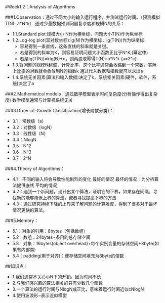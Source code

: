 #Week1.2：Analysis of Algorithms

###1.Observation：通过不同大小的输入运行程序，并测试运行时间。（预测模拟T(N)=a*N^k）
通过少量数据预测问题复杂度和规模N的关系：
- 1.1.Standard plot:规模大小 N作为横坐标，问题大小T(N)作为纵坐标
- 1.2.Log-log plot(双对数坐标):lg(N)作为横坐标，lg(T(N))作为纵坐标
	- 容易得到一条直线，这条直线的斜率就是关键。
	- 若是得到的斜率为K，则容易证明问题大小函数正比于N^K;(幂定律)
	- 若是lg(T(N))=klg(N)+c，则两边取幂得T(N)=a*N^k (a=2^c)
- 1.3.将问题的规模N翻倍，计算比率，这个比率通常会收缩到一个常数，实际上比率的对数就会收敛到N的指数k
	通过代入数据和指数就可以求出a
- 1.4.系统无关因素(算法和输入数据)决定了k，系统相关因素(硬件，软件，系统)决定了a

###2.Mathematical models：通过数学模型表示时间复杂度(分析操作得出复杂度)
数学模型通常与计算机系统无关

###3.Order-of-Growth Classification(增长阶数分类)：
- 3.1：常数级（a）
- 3.2：对数级（logN）
- 3.3：线性级（N）
- 3.4：NlogN
- 3.5：N^2
- 3.6：N^3
- 3.7：2^N

###4.Theory of Algorithms：
- 4.1：不同的输入将会导致性能剧烈的变化
	最好的情况
	最坏的情况：为分析算法提供底线
	平均的情况
- 4.2：遇到一个新问题，设计出某个算法，证明它的下界，如果存在间隔，寻找新的能够降低上界的算法，或者寻找提高下界的方法
- 4.3：通过研究持续下降的上界来了解问题的计算难度，得到了很多对于最坏情况更快的算法。

###5.Memory：
- 5.1：对象的引用：8bytes（包括数组）
- 5.2：数组：24bytes+条目的总存储空间
- 5.3：对象：16bytes(object overhead)+每个实例变量的存储空间+8byte(如果有内部类)
- 5.4：padding(用于对齐)：使存储空间填充为8byte的倍数

##知识点：
- 1.我们通常不关心小N下的开销，因为时间不长
- 2.与我们感兴趣的算法相关的只有少数几个函数
- 3.一个算法的运行时间与NlogN成正比，意味着运行时间近似cNlogN
- 4.使用波浪形~表示近似模型
